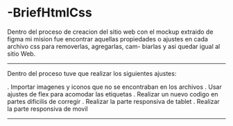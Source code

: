 # -BriefHtmlCss

Dentro del proceso de creacion del sitio web con el mockup
extraido de figma mi mision fue encontrar aquellas propiedades
o ajustes en cada archivo css para removerlas, agregarlas, cam-
biarlas y asi quedar igual al sitio Web.

---------------------------------------------------------------

Dentro del proceso tuve que realizar los siguientes ajustes:

. Importar imagenes y iconos que no se encontraban en los archivos
. Usar ajustes de flex para acomodar las etiquetas
. Realizar un nuevo codigo en partes dificilis de corregir
. Realizar la parte responsiva de tablet
. Realizar la parte responsiva de movil

---------------------------------------------------------------
